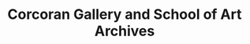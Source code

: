 ---
layout: repo
title: "Corcoran Gallery and School of Art Archives"
id: 24038
permalink: repos/24038/
---
